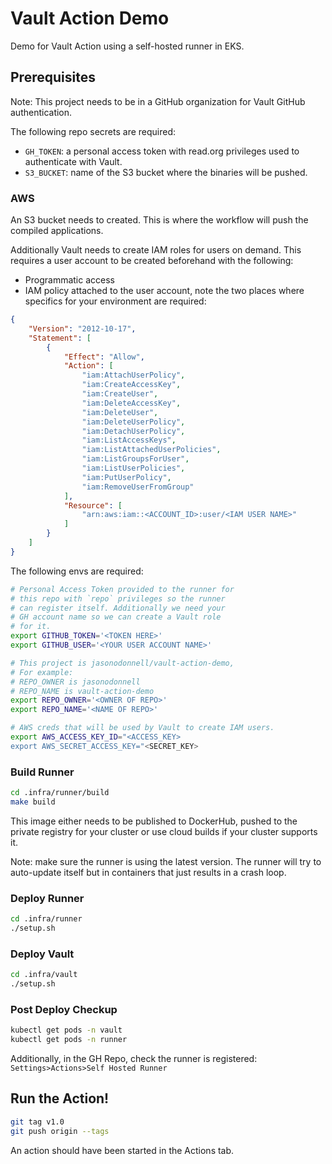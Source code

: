 # Vault Action Demo

Demo for Vault Action using a self-hosted runner in EKS.

## Prerequisites

Note: This project needs to be in a GitHub organization for Vault GitHub authentication.

The following repo secrets are required:

* `GH_TOKEN`: a personal access token with read.org privileges used to authenticate with Vault.
* `S3_BUCKET`: name of the S3 bucket where the binaries will be pushed.

### AWS

An S3 bucket needs to created. This is where the workflow will push the compiled
applications.

Additionally Vault needs to create IAM roles for users on demand. This requires a
user account to be created beforehand with the following:

* Programmatic access
* IAM policy attached to the user account,
  note the two places where specifics for your environment are required:
```json
{
    "Version": "2012-10-17",
    "Statement": [
        {
            "Effect": "Allow",
            "Action": [
                "iam:AttachUserPolicy",
                "iam:CreateAccessKey",
                "iam:CreateUser",
                "iam:DeleteAccessKey",
                "iam:DeleteUser",
                "iam:DeleteUserPolicy",
                "iam:DetachUserPolicy",
                "iam:ListAccessKeys",
                "iam:ListAttachedUserPolicies",
                "iam:ListGroupsForUser",
                "iam:ListUserPolicies",
                "iam:PutUserPolicy",
                "iam:RemoveUserFromGroup"
            ],
            "Resource": [
                "arn:aws:iam::<ACCOUNT_ID>:user/<IAM USER NAME>"
            ]
        }
    ]
}
```

The following envs are required:

```bash
# Personal Access Token provided to the runner for
# this repo with `repo` privileges so the runner
# can register itself. Additionally we need your
# GH account name so we can create a Vault role
# for it.
export GITHUB_TOKEN='<TOKEN HERE>'
export GITHUB_USER='<YOUR USER ACCOUNT NAME>'

# This project is jasonodonnell/vault-action-demo,
# For example:
# REPO_OWNER is jasonodonnell
# REPO_NAME is vault-action-demo
export REPO_OWNER='<OWNER OF REPO>'
export REPO_NAME='<NAME OF REPO>'

# AWS creds that will be used by Vault to create IAM users.
export AWS_ACCESS_KEY_ID="<ACCESS_KEY>
export AWS_SECRET_ACCESS_KEY="<SECRET_KEY>
```

### Build Runner

```bash
cd .infra/runner/build
make build
```

This image either needs to be published to DockerHub, pushed
to the private registry for your cluster or use cloud builds
if your cluster supports it.

Note: make sure the runner is using the latest version. The runner
will try to auto-update itself but in containers that just results
in a crash loop.

### Deploy Runner

```bash
cd .infra/runner
./setup.sh
```

### Deploy Vault

```bash
cd .infra/vault
./setup.sh
```

### Post Deploy Checkup

```bash
kubectl get pods -n vault
kubectl get pods -n runner
```

Additionally, in the GH Repo, check the runner is registered:
  `Settings>Actions>Self Hosted Runner`

## Run the Action!

```bash
git tag v1.0
git push origin --tags
```

An action should have been started in the Actions tab.
